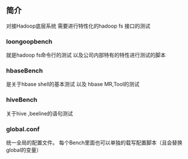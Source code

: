  ## 简介
 对接Hadoop底层系统
 需要进行特性化的hadoop fs 接口的测试
 
 ### loongoopbench 
  就是hadoop fs命令行的测试 
  以及公司内部特有的特性进行测试的脚本
  
 ###  hbaseBench
  是关于hbase shell的基本测试
  以及 hbase MR,Tool的测试
    
 ### hiveBench
   关于hive ,beeline的语句测试
   
 ### global.conf
  统一全局的配置文件。
  每个Bench里面也可以单独的载写配置脚本（且会替换global的变量）
  
  
  
 
 
